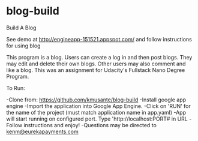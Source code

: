 # blog-build
Build A Blog

See demo at http://engineapp-151521.appspot.com/ and follow instructions for using blog

This program is a blog.  Users can create a log in and then post blogs.  They may edit and delete their own blogs.  Other users may also comment and like a blog.  This was an assignment for Udacity's Fullstack Nano Degree Program.

To Run:

-Clone from: https://github.com/kmusante/blog-build
-Install google app engine
-Import the application into Google App Engine.
-Click on 'RUN' for the name of the project (must match application name in app.yaml) 
-App will start running on configured port. Type 'http://localhost:PORT# in URL
-Follow instructions and enjoy!
-Questions may be directed to kenm@eurekapayments.com
